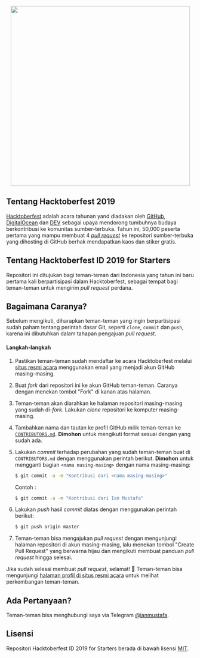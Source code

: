 <p align="center"><img src="https://hacktoberfest.digitalocean.com/assets/logo-hf19-header-8245176fe235ab5d942c7580778a914110fa06a23c3d55bf40e2d061809d8785.svg" width="480"></p>

## Tentang Hacktoberfest 2019
[Hacktoberfest](https://hacktoberfest.digitalocean.com/faq) adalah acara tahunan yand diadakan oleh [GitHub](https://github.com/), [DigitalOcean](https://m.do.co/c/061ee06582b1) dan [DEV](https://dev.to) sebagai upaya mendorong tumbuhnya budaya berkontribusi ke komunitas sumber-terbuka. Tahun ini, 50,000 peserta pertama yang mampu membuat 4 _[pull request](https://help.github.com/en/articles/creating-a-pull-request)_ ke repositori sumber-terbuka yang dihosting di GitHub berhak mendapatkan kaos dan stiker gratis.

## Tentang Hacktoberfest ID 2019 for Starters
Repositori ini ditujukan bagi teman-teman dari Indonesia yang tahun ini baru pertama kali berpartisipasi dalam Hacktoberfest, sebagai tempat bagi teman-teman untuk mengirim _pull request_ perdana.

## Bagaimana Caranya?
Sebelum mengikuti, diharapkan teman-teman yang ingin berpartisipasi sudah paham tentang perintah dasar Git, seperti `clone`, `commit` dan `push`, karena ini dibutuhkan dalam tahapan pengajuan _pull request_.
#### Langkah-langkah
1. Pastikan teman-teman sudah mendaftar ke acara Hacktoberfest melalui [situs resmi acara](https://hacktoberfest.digitalocean.com/) menggunakan email yang menjadi akun GitHub masing-masing.
2. Buat _fork_ dari repositori ini ke akun GitHub teman-teman. Caranya dengan menekan tombol "Fork" di kanan atas halaman.
3. Teman-teman akan diarahkan ke halaman repositori masing-masing yang sudah di-_fork_. Lakukan _clone_ repositori ke komputer masing-masing.
4. Tambahkan nama dan tautan ke profil GitHub milik teman-teman ke [`CONTRIBUTORS.md`](CONTRIBUTORS.md). **Dimohon** untuk mengikuti format sesuai dengan yang sudah ada.
5. Lakukan _commit_ terhadap perubahan yang sudah teman-teman buat di `CONTRIBUTORS.md` dengan menggunakan perintah berikut. **Dimohon** untuk mengganti bagian `<nama masing-masing>` dengan nama masing-masing:
   ```sh
   $ git commit -a -m "Kontribusi dari <nama masing-masing>"
   ```
   Contoh :
    ```sh
   $ git commit -a -m "Kontribusi dari Ian Mustafa"
   ```
  
6. Lakukan _push_ hasil _commit_ diatas dengan menggunakan perintah berikut:
   ```sh
   $ git push origin master
   ```
7. Teman-teman bisa mengajukan _pull request_ dengan mengunjungi halaman repositori di akun masing-masing, lalu menekan tombol "Create Pull Request" yang berwarna hijau dan mengikuti membuat panduan _pull request_ hingga selesai.

Jika sudah selesai membuat _pull request_, selamat! 🎉
Teman-teman bisa mengunjungi [halaman profil di situs resmi acara](https://hacktoberfest.digitalocean.com/profile) untuk melihat perkembangan teman-teman.

## Ada Pertanyaan?
Teman-teman bisa menghubungi saya via Telegram [@ianmustafa](https://t.me/ianmustafa).

## Lisensi
Repositori Hacktoberfest ID 2019 for Starters berada di bawah lisensi [MIT](LICENSE).
